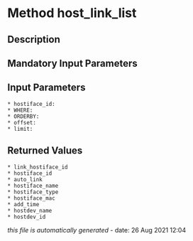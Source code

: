 # Method host_link_list

## Description
	

## Mandatory Input Parameters

## Input Parameters
	* hostiface_id:
	* WHERE:
	* ORDERBY:
	* offset:
	* limit:

## Returned Values
	* link_hostiface_id
	* hostiface_id
	* auto_link
	* hostiface_name
	* hostiface_type
	* hostiface_mac
	* add_time
	* hostdev_name
	* hostdev_id


*this file is automatically generated* - date: 26 Aug 2021 12:04